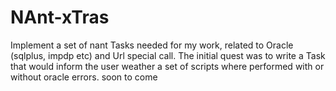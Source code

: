 NAnt-xTras
==========

Implement a set of nant Tasks needed for my work, related to Oracle (sqlplus, impdp etc) and Url special call.
The initial quest was to write a Task that would inform the user weather a set of scripts where performed with or without oracle errors.
soon to come



